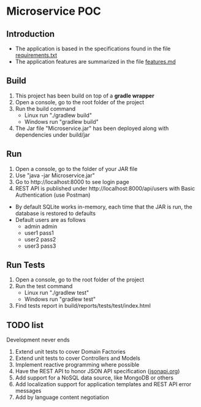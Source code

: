 # Microservice POC

## Introduction

*   The application is based in the specifications found in the file [requirements.txt](requirements.txt)
*   The application features are summarized in the file [features.md](features.md)

## Build

1.  This project has been build on top of a **gradle wrapper**
2.  Open a console, go to the root folder of the project
3.  Run the build command
	*   Linux run "./gradlew build"
	*   Windows run "gradlew build"
4.  The Jar file "Microservice.jar" has been deployed along with dependencies under build/jar

## Run

1.  Open a console, go to the folder of your JAR file
2.  Use "java -jar Microservice.jar"
3.  Go to http://localhost:8000 to see login page
4.  REST API is published under http://localhost:8000/api/users with Basic Authentication (use Postman)

*   By default SQLite works in-memory, each time that the JAR is run, the database is restored to defaults
*   Default users are as follows
	*   admin admin
	*   user1 pass1
	*   user2 pass2
	*   user3 pass3

## Run Tests

1.  Open a console, go to the root folder of the project
2.  Run the test command
	*   Linux run "./gradlew test"
	*   Windows run "gradlew test"
4.  Find tests report in build/reports/tests/test/index.html

## TODO list

Development never ends

1.  Extend unit tests to cover Domain Factories
2.  Extend unit tests to cover Controllers and Models
3.  Implement reactive programming where possible
4.  Have the REST API to honor JSON API specification ([jsonapi.org](http://jsonapi.org/))
5.  Add support for a NoSQL data source, like MongoDB or others
6.  Add localization support for application templates and REST API error messages
7.  Add by language content negotiation